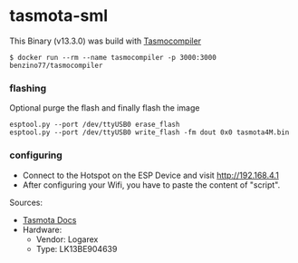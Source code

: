 # tasmota-sml

This Binary (v13.3.0) was build with [Tasmocompiler](https://github.com/benzino77/tasmocompiler)

```
$ docker run --rm --name tasmocompiler -p 3000:3000 benzino77/tasmocompiler
```

### flashing

Optional purge the flash and finally flash the image
```
esptool.py --port /dev/ttyUSB0 erase_flash
esptool.py --port /dev/ttyUSB0 write_flash -fm dout 0x0 tasmota4M.bin
```

### configuring
- Connect to the Hotspot on the ESP Device and visit http://192.168.4.1
- After configuring your Wifi, you have to paste the content of "script".

Sources:
- [Tasmota Docs](https://tasmota.github.io/docs/Smart-Meter-Interface/#logarex-lk13be-sml-lk13be904639)
- Hardware: 
    - Vendor: Logarex
    - Type: LK13BE904639